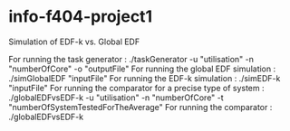 info-f404-project1
==================

Simulation of EDF-k vs. Global EDF

For running the task generator : ./taskGenerator -u "utilisation" -n "numberOfCore" -o "outputFile"
For running the global EDF simulation : ./simGlobalEDF "inputFile"
For running the EDF-k simulation : ./simEDF-k "inputFile"
For running the comparator for a precise type of system : ./globalEDFvsEDF-k -u "utilisation" -n "numberOfCore" -t "numberOfSystemTestedForTheAverage"
For running the comparator : ./globalEDFvsEDF-k

